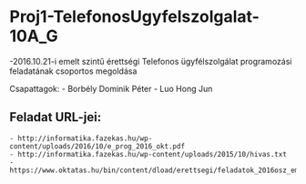 # Proj1-TelefonosUgyfelszolgalat-10A_G
 -2016.10.21-i emelt szintű érettségi Telefonos ügyfélszolgálat programozási feladatának csoportos megoldása

Csapattagok:
	- Borbély Dominik Péter
 	- Luo Hong Jun
 
## Feladat URL-jei:
	- http://informatika.fazekas.hu/wp-content/uploads/2016/10/e_prog_2016_okt.pdf
	- http://informatika.fazekas.hu/wp-content/uploads/2015/10/hivas.txt
	- https://www.oktatas.hu/bin/content/dload/erettsegi/feladatok_2016osz_emelt/e_inf_16okt_ut.pdf
	
